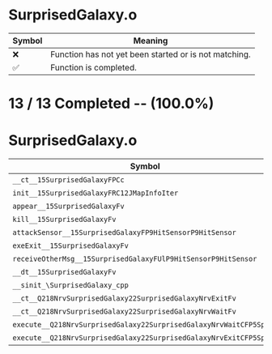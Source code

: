 # SurprisedGalaxy.o
| Symbol | Meaning 
| ------------- | ------------- 
| :x: | Function has not yet been started or is not matching. 
| :white_check_mark: | Function is completed. 


# 13 / 13 Completed -- (100.0%)
# SurprisedGalaxy.o
| Symbol | Decompiled? |
| ------------- | ------------- |
| `__ct__15SurprisedGalaxyFPCc` | :white_check_mark: |
| `init__15SurprisedGalaxyFRC12JMapInfoIter` | :white_check_mark: |
| `appear__15SurprisedGalaxyFv` | :white_check_mark: |
| `kill__15SurprisedGalaxyFv` | :white_check_mark: |
| `attackSensor__15SurprisedGalaxyFP9HitSensorP9HitSensor` | :white_check_mark: |
| `exeExit__15SurprisedGalaxyFv` | :white_check_mark: |
| `receiveOtherMsg__15SurprisedGalaxyFUlP9HitSensorP9HitSensor` | :white_check_mark: |
| `__dt__15SurprisedGalaxyFv` | :white_check_mark: |
| `__sinit_\SurprisedGalaxy_cpp` | :white_check_mark: |
| `__ct__Q218NrvSurprisedGalaxy22SurprisedGalaxyNrvExitFv` | :white_check_mark: |
| `__ct__Q218NrvSurprisedGalaxy22SurprisedGalaxyNrvWaitFv` | :white_check_mark: |
| `execute__Q218NrvSurprisedGalaxy22SurprisedGalaxyNrvWaitCFP5Spine` | :white_check_mark: |
| `execute__Q218NrvSurprisedGalaxy22SurprisedGalaxyNrvExitCFP5Spine` | :white_check_mark: |
